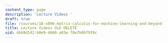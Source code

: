 ```yaml
---
content_type: page
description: 'Lecture Videos '
draft: true
file: /courses/18-s096-matrix-calculus-for-machine-learning-and-beyond-january-iap-2023
title: Lecture Videos OLD DELETE
uid: 4bb9d142-b0e9-4b68-a83e-f8e7b8bf939c
---
```


